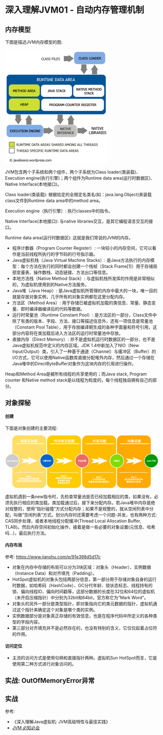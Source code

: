 # 深入理解JVM01 - 自动内存管理机制

## 内存模型

下图是描述JVM内存模型的图:

![](media/15475103362289/15475447681280.png)

JVM包含两个子系统和两个组件，两个子系统为Class loader(类装载)、Execution engine(执行引擎)；两个组件为Runtime data area(运行时数据区)、Native Interface(本地接口)。

Class loader(类装载): 根据给定的全限定名类名(如：java.lang.Object)来装载class文件到Runtime data area中的method area。

Execution engine（执行引擎）: 执行classes中的指令。

Native Interface(本地接口): 与native libraries交互，是其它编程语言交互的接口。

Runtime data area(运行时数据区): 这就是我们常说的JVM的内存。

* 程序计数器（Program Counter Register）: 一块较小的内存空间，它可以看作是当前线程所执行的字节码的行号指示器。
* Java虚拟机栈（Java Virtual Machine Stacks）: 是Java方法执行的内存模型：每个方法在执行的同时都会创建一个栈帧（Stack Frame[1]）用于存储局部变量表、操作数栈、动态链接、方法出口等信息。
* 本地方法栈（Native Method Stack）: 与虚拟机栈所发挥的作用是非常相似的，为虚拟机使用到的Native方法服务。
* Java堆（Java Heap）: 是Java虚拟机所管理的内存中最大的一块，唯一目的就是存放对象实例，几乎所有的对象实例都在这里分配内存。
* 方法区（Method Area）: 用于存储已被虚拟机加载的类信息、常量、静态变量、即时编译器编译后的代码等数据。
* 运行时常量池（Runtime Constant Pool）: 是方法区的一部分，Class文件中除了有类的版本、字段、方法、接口等描述信息外，还有一项信息是常量池（Constant Pool Table），用于存放编译期生成的各种字面量和符号引用，这部分内容将在类加载后进入方法区的运行时常量池中存放。
* 直接内存（Direct Memory）: 并不是虚拟机运行时数据区的一部分，也不是Java虚拟机规范中定义的内存区域。JDK 1.4中新加入了NIO（New Input/Output）类，引入了一种基于通道（Channel）与缓冲区（Buffer）的I/O方式，它可以使用Native函数库直接分配堆外内存，然后通过一个存储在Java堆中的DirectByteBuffer对象作为这块内存的引用进行操作。

Heap和Method Area是被所有线程的共享使用的；而Java stack, Program counter 和Native method stack是以线程为粒度的，每个线程独自拥有自己的部分。

## 对象探秘

#### 创建

下面是对象创建的主要流程:

![JVM对象创建](media/15475103362289/JVM%E5%AF%B9%E8%B1%A1%E5%88%9B%E5%BB%BA.png)

虚拟机遇到一条new指令时，先检查常量池是否已经加载相应的类，如果没有，必须先执行相应的类加载。类加载通过后，接下来分配内存。若Java堆中内存是绝对规整的，使用“指针碰撞“方式分配内存；如果不是规整的，就从空闲列表中分配，叫做”空闲列表“方式。划分内存时还需要考虑一个问题-并发，也有两种方式: CAS同步处理，或者本地线程分配缓冲(Thread Local Allocation Buffer, TLAB)。然后内存空间初始化操作，接着是做一些必要的对象设置(元信息、哈希吗...)，最后执行<init>方法。

#### 内存布局

参考: https://www.jianshu.com/p/91e398d5d17c

* 对象在内存中存储的布局可以分为3块区域：对象头（Header）、实例数据（Instance Data）和对齐填充（Padding）。
* HotSpot虚拟机的对象头包括两部分信息，第一部分用于存储对象自身的运行时数据，如哈希码（HashCode）、GC分代年龄、锁状态标志、线程持有的锁、偏向线程ID、偏向时间戳等，这部分数据的长度在32位和64位的虚拟机（未开启压缩指针）中分别为32bit和64bit，官方称它为“Mark Word”。
* 对象头的另外一部分是类型指针，即对象指向它的类元数据的指针，虚拟机通过这个指针来确定这个对象是哪个类的实例。
* 实例数据部分是对象真正存储的有效信息，也是在程序代码中所定义的各种类型的字段内容。
* 第三部分对齐填充并不是必然存在的，也没有特别的含义，它仅仅起着占位符的作用。

#### 访问定位
* 主流的访问方式是使用句柄和直接指针两种。虚拟机Sun HotSpot而言，它是使用第二种方式进行对象访问的。

## 实战: OutOfMemoryError异常




## 实战

参考: 

* 《深入理解Java虚拟机: JVM高级特性与最佳实践》
* [JVM 必知必会](https://love2.io/@meiritugua/doc/jvm/JVM_jian_jie.md)

